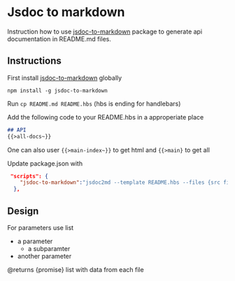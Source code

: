 # Jsdoc to markdown

Instruction how to use [jsdoc-to-markdown](https://www.npmjs.com/package/jsdoc-to-markdown) package
to generate api documentation in README.md files.

## Instructions
First install [jsdoc-to-markdown](https://www.npmjs.com/package/jsdoc-to-markdown) globally
```
npm install -g jsdoc-to-markdown
```

Run `cp README.md README.hbs` (hbs is ending for handlebars)

Add the following code to your README.hbs in a approperiate place 
```md
## API
{{>all-docs~}}
```

One can also user `{{>main-index~}}` to get html and `{{>main}` to get all

Update package.json with 

```json
 "scripts": {
    "jsdoc-to-markdown":"jsdoc2md --template README.hbs --files {src files} > README.md"
  },
``` 

## Design
For parameters use list
- a parameter
  - a subparamter
- another parameter

@returns {promise} list with data from each file
